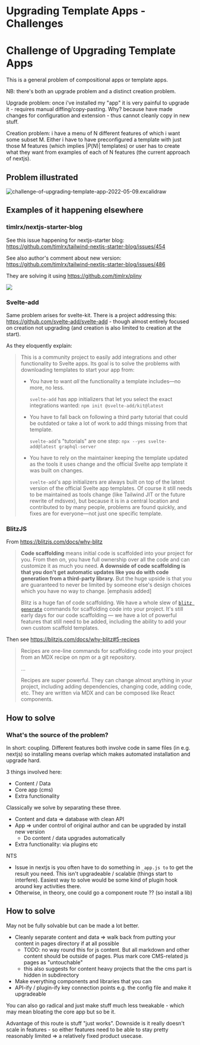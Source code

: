 # Upgrading Template Apps - Challenges

# Challenge of Upgrading Template Apps

This is a general problem of compositional apps or template apps.

NB: there's both an upgrade problem and a distinct creation problem.

Upgrade problem: once i've installed my "app" it is very painful to upgrade it - requires manual diffing/copy-pasting. Why? because have made changes for configuration and extension - thus cannot cleanly copy in new stuff.

Creation problem: i have a menu of N different features of which i want some subset M. Either i have to have preconfigured a template with just those M features (which implies $|P(N)|$ templates) or user has to create what they want from examples of each of N features (the current approach of nextjs).

## Problem illustrated

![challenge-of-upgrading-template-app-2022-05-09.excalidraw](../Excalidraw/challenge-of-upgrading-template-app-2022-05-09.excalidraw.svg)

## Examples of it happening elsewhere

### timlrx/nextjs-starter-blog

See this issue happening for nextjs-starter blog: https://github.com/timlrx/tailwind-nextjs-starter-blog/issues/454

See also author's comment about new version: https://github.com/timlrx/tailwind-nextjs-starter-blog/issues/486

They are solving it using https://github.com/timlrx/pliny

![](../assets/Pasted%20image%2020220622113830.png)

### Svelte-add

Same problem arises for svelte-kit. There is a project addressing this: https://github.com/svelte-add/svelte-add - though almost entirely focused on creation not upgrading (and creation is also limited to creation at the start).

As they eloquently explain:

> This is a community project to easily add integrations and other functionality to Svelte apps. Its goal is to solve the problems with downloading templates to start your app from:
>
> - You have to want *all* the functionality a template includes—no more, no less.
>
>   `svelte-add` has app initializers that let you select the exact integrations wanted: `npm init @svelte-add/kit@latest`
>
> - You have to fall back on following a third party tutorial that could be outdated or take a lot of work to add things missing from that template.
>
>   `svelte-add`'s "tutorials" are one step: `npx --yes svelte-add@latest graphql-server`
>
> - You have to rely on the maintainer keeping the template updated as the tools it uses change and the official Svelte app template it was built on changes.
>
>   `svelte-add`'s app initializers are always built on top of the latest version of the official Svelte app templates. Of course it still needs to be maintained as tools change (like Tailwind JIT or the future rewrite of mdsvex), but because it is in a central location and contributed to by many people, problems are found quickly, and fixes are for everyone—not just one specific template.

### BlitzJS

From https://blitzjs.com/docs/why-blitz

> **Code scaffolding** means initial code is scaffolded into your project for you. From then on, you have full ownership over all the code and can customize it as much you need. **A downside of code scaffolding is that you don't get automatic updates like you do with code generation from a third-party library.** But the huge upside is that you are guaranteed to never be limited by someone else's design choices which you have no way to change. [emphasis added]
>
> Blitz is a huge fan of code scaffolding. We have a whole slew of [`blitz generate`](https://blitzjs.com/docs/cli-generate) commands for scaffolding code into your project. It's still early days for our code scaffolding — we have a lot of powerful features that still need to be added, including the ability to add your own custom scaffold templates.

Then see https://blitzjs.com/docs/why-blitz#5-recipes

> Recipes are one-line commands for scaffolding code into your project from an MDX recipe on npm or a git repository.
>
> ...
>
> Recipes are super powerful. They can change almost anything in your project, including adding dependencies, changing code, adding code, etc. They are written via MDX and can be composed like React components.

###

## How to solve

### What's the source of the problem?

In short: coupling. Different features both involve code in same files (in e.g. nextjs) so installing means overlap which makes automated installation and upgrade hard.

3 things involved here:

- Content / Data
- Core app (cms)
- Extra functionality

Classically we solve by separating these three.

- Content and data => database with clean API
- App => under control of original author and can be upgraded by install new version
  - Do content / data upgrades automatically
- Extra functionality: via plugins etc

NTS

- Issue in nextjs is you often have to do something in `_app.js to` to get the result you need. This isn't upgradeable / scalable (things start to interfere). Easiest way to solve would be some kind of plugin hook around key activities there.
- Otherwise, in theory, one could go a component route ?? (so install a lib)

## How to solve

May not be fully solvable but can be made a lot better.

- Cleanly separate content and data => walk back from putting your content in pages directory if at all possible
  - TODO: no way round this for js content. But all markdown and other content should be outside of pages. Plus mark core CMS-related js pages as "untouchable"
  - this also suggests for content heavy projects that the the cms part is hidden in subdirectory
- Make everything components and libraries that you can
- API-ify / plugin-ify key connection points e.g. the config file and make it upgradeable

You can also go radical and just make stuff much less tweakable - which may mean bloating the core app but so be it.

Advantage of this route is stuff "just works". Downside is it really doesn't scale in features - so either features need to be able to stay pretty reasonably limited => a relatively fixed product usecase.
